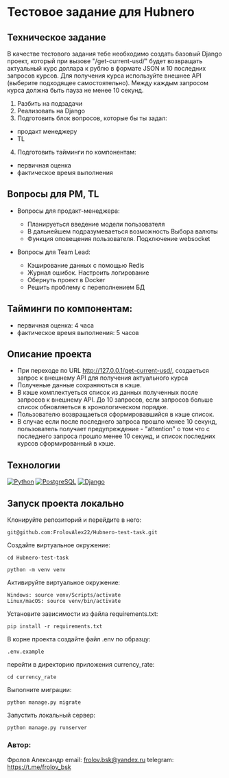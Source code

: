 # Тестовое задание для Hubnero

## Техническое задание

В качестве тестового задания тебе необходимо создать базовый Django проект, который при вызове "/get-current-usd/" будет возвращать актуальный курс доллара к рублю в формате JSON и 10 последних запросов курсов. Для получения курса используйте внешнее API (выберите подходящее самостоятельно). Между каждым запросом курса должна быть пауза не менее 10 секунд.

1. Разбить на подзадачи
2. Реализовать на Django
3. Подготовить блок вопросов, которые бы ты задал:
- продакт менеджеру
- TL
4. Подготовить тайминги по компонентам:
- первичная оценка
- фактическое время выполнения

## Вопросы для PM, TL

   - Вопросы для продакт-менеджера:
     - Планируеться введение модели пользователя
     - В дальнейшем подразумеваеться возможность Выбора валюты
     - Функция оповещения пользователя. Подключение websocket

   - Вопросы для Team Lead:
     - Кэширование данных с помощью Redis
     - Журнал ошибок. Настроить логирование
     - Обернуть проект в Docker
     - Решить проблему с переполнением БД

## Тайминги по компонентам:
- первичная оценка: 4 часа
- фактическое время выполнения: 5 часов

## Описание проекта

- При переходе по URL http://127.0.0.1/get-current-usd/, создаеться запрос к внешнему API для получения актуального курса
- Полученые данные сохраняються в кэше.
- В кэше комплектуеться список из данных полученных после запросов к внешнему API. До 10 запросов, если запросов больше список обновляеться в хронологическом порядке.
- Пользователю возвращаеться сформировавшийся в кэше список.
- В случае если после последнего запроса прошло менее 10 секунд, пользователь получает предупреждение - "attention" о том что с последнего запроса прошло менее 10 секунд, и список последних курсов сформированный в кэше.

## Технологии
[![Python](https://img.shields.io/badge/python-3.11-blue?logo=python)](https://www.python.org/)
[![PostgreSQL](https://img.shields.io/badge/PostgreSQL-blue?logo=PostgreSQL&logoColor=white)](https://www.postgresql.org/)
[![Django](https://img.shields.io/badge/Django-%23092E20?logo=django)](https://www.djangoproject.com/)

## Запуск проекта локально

Клонируйте репозиторий и перейдите в него:

```
git@github.com:FrolovAlex22/Hubnero-test-task.git
```

Создайте виртуальное окружение:
```
cd Hubnero-test-task

python -m venv venv
```
Активируйте виртуальное окружение:
```
Windows: source venv/Scripts/activate
Linux/macOS: source venv/bin/activate
```
Установите зависимости из файла requirements.txt:
```
pip install -r requirements.txt
```
В корне проекта создайте файл .env по образцу:
```
.env.example
```
перейти в директорию приложения currency_rate:
```
cd currency_rate
```
Выполните миграции:
```
python manage.py migrate
```
Запустить локальный сервер:
```
python manage.py runserver
```

### Автор:

Фролов Александр
email: frolov.bsk@yandex.ru
telegram: https://t.me/frolov_bsk
